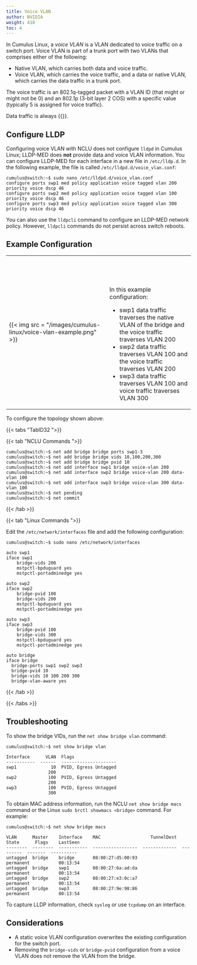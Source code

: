 ```yaml
---
title: Voice VLAN
author: NVIDIA
weight: 410
toc: 4
---
```

In Cumulus Linux, a *voice VLAN* is a VLAN dedicated to voice traffic on a switch port. Voice VLAN is part of a trunk port with two VLANs that comprises either of the following:

- Native VLAN, which carries both data and voice traffic.
- Voice VLAN, which carries the voice traffic, and a data or native VLAN, which carries the data traffic in a trunk port.

The voice traffic is an 802.1q-tagged packet with a VLAN ID (that might or might not be 0) and an 802.1p (3-bit layer 2 COS) with a specific value (typically 5 is assigned for voice traffic).

Data traffic is always {{<link url="VLAN-Tagging" text="untagged">}}.

## Configure LLDP

Configuring voice VLAN with NCLU does not configure `lldpd` in Cumulus Linux; LLDP-MED does **not** provide data and voice VLAN information. You can configure LLDP-MED for each interface in a new file in `/etc/lldp.d`. In the following example, the file is called `/etc/lldpd.d/voice_vlan.conf`:

```
cumulus@switch:~$ sudo nano /etc/lldpd.d/voice_vlan.conf
configure ports swp1 med policy application voice tagged vlan 200 priority voice dscp 46
configure ports swp2 med policy application voice tagged vlan 100 priority voice dscp 46
configure ports swp3 med policy application voice tagged vlan 300 priority voice dscp 46
```

You can also use the `lldpcli` command to configure an LLDP-MED network policy. However, `lldpcli` commands do not persist across switch reboots.

## Example Configuration

|      |      |
| ---- | ---- |
| <img width=300/> {{< img src = "/images/cumulus-linux/voice-vlan-example.png" >}} | <br><br><br><br>In this example configuration:<ul><li>swp1 data traffic traverses the native VLAN of the bridge and the voice traffic traverses VLAN 200</li><li>swp2 data traffic traverses VLAN 100 and the voice traffic traverses VLAN 200</li><li>swp3 data traffic traverses VLAN 100 and voice traffic traverses VLAN 300</li></ul> |

To configure the topology shown above:

{{< tabs "TabID32 ">}}

{{< tab "NCLU Commands ">}}

```
cumulus@switch:~$ net add bridge bridge ports swp1-3
cumulus@switch:~$ net add bridge bridge vids 10,100,200,300
cumulus@switch:~$ net add bridge bridge pvid 10
cumulus@switch:~$ net add interface swp1 bridge voice-vlan 200
cumulus@switch:~$ net add interface swp2 bridge voice-vlan 200 data-vlan 100
cumulus@switch:~$ net add interface swp3 bridge voice-vlan 300 data-vlan 100
cumulus@switch:~$ net pending
cumulus@switch:~$ net commit
```

{{< /tab >}}

{{< tab "Linux Commands ">}}

Edit the `/etc/network/interfaces` file and add the following configuration:

```
cumulus@switch:~$ sudo nano /etc/network/interfaces

auto swp1
iface swp1
    bridge-vids 200
    mstpctl-bpduguard yes
    mstpctl-portadminedge yes

auto swp2
iface swp2
    bridge-pvid 100
    bridge-vids 200
    mstpctl-bpduguard yes
    mstpctl-portadminedge yes

auto swp3
iface swp3
    bridge-pvid 100
    bridge-vids 300
    mstpctl-bpduguard yes
    mstpctl-portadminedge yes

auto bridge
iface bridge
  bridge-ports swp1 swp2 swp3
  bridge-pvid 10
  bridge-vids 10 100 200 300
  bridge-vlan-aware yes
```

{{< /tab >}}

{{< /tabs >}}

## Troubleshooting

To show the bridge VIDs, run the `net show bridge vlan` command:

```
cumulus@switch:~$ net show bridge vlan

Interface      VLAN  Flags
-----------  ------  ---------------------
swp1             10  PVID, Egress Untagged
                200
swp2            100  PVID, Egress Untagged
                200
swp3            100  PVID, Egress Untagged
                300
```

To obtain MAC address information, run the NCLU `net show bridge macs` command or the Linux `sudo brctl showmacs <bridge>` command. For example:

```
cumulus@switch:~$ net show bridge macs

VLAN      Master    Interface    MAC                   TunnelDest  State      Flags    LastSeen
--------  --------  -----------  -----------------  -------------  ---------  -------  ----------
untagged  bridge    bridge       08:00:27:d5:00:93                 permanent           00:13:54
untagged  bridge    swp1         08:00:27:6a:ad:da                 permanent           00:13:54
untagged  bridge    swp2         08:00:27:e3:0c:a7                 permanent           00:13:54
untagged  bridge    swp3         08:00:27:9e:98:86                 permanent           00:13:54
```

To capture LLDP information, check `syslog` or use `tcpdump` on an interface.

## Considerations

- A static voice VLAN configuration overwrites the existing configuration for the switch port.
- Removing the `bridge-vids` or `bridge-pvid` configuration from a voice VLAN does not remove the VLAN from the bridge.
